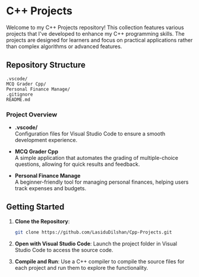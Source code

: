 # C++ Projects

Welcome to my C++ Projects repository! This collection features various projects that I've developed to enhance my C++ programming skills. The projects are designed for learners and focus on practical applications rather than complex algorithms or advanced features.

## Repository Structure

```plaintext
.vscode/
MCQ Grader Cpp/
Personal Finance Manage/
.gitignore
README.md
```

### Project Overview

- **.vscode/**  
  Configuration files for Visual Studio Code to ensure a smooth development experience.

- **MCQ Grader Cpp**  
  A simple application that automates the grading of multiple-choice questions, allowing for quick results and feedback.

- **Personal Finance Manage**  
  A beginner-friendly tool for managing personal finances, helping users track expenses and budgets.

## Getting Started

1. **Clone the Repository**:
   ```bash
   git clone https://github.com/LasiduDilshan/Cpp-Projects.git
   ```
2. **Open with Visual Studio Code**: Launch the project folder in Visual Studio Code to access the source code.

3. **Compile and Run**: Use a C++ compiler to compile the source files for each project and run them to explore the functionality.
